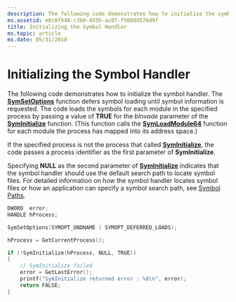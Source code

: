 ```yaml
---
description: The following code demonstrates how to initialize the symbol handler.
ms.assetid: e8c8f648-c3b0-4595-ac07-f508dd576d9f
title: Initializing the Symbol Handler
ms.topic: article
ms.date: 05/31/2018
---
```


# Initializing the Symbol Handler

The following code demonstrates how to initialize the symbol handler. The [**SymSetOptions**](/windows/desktop/api/Dbghelp/nf-dbghelp-symsetoptions) function defers symbol loading until symbol information is requested. The code loads the symbols for each module in the specified process by passing a value of **TRUE** for the *bInvade* parameter of the [**SymInitialize**](/windows/desktop/api/Dbghelp/nf-dbghelp-syminitialize) function. (This function calls the [**SymLoadModule64**](/windows/desktop/api/Dbghelp/nf-dbghelp-symloadmodule) function for each module the process has mapped into its address space.)

If the specified process is not the process that called [**SymInitialize**](/windows/desktop/api/Dbghelp/nf-dbghelp-syminitialize), the code passes a process identifier as the first parameter of **SymInitialize**.

Specifying **NULL** as the second parameter of [**SymInitialize**](/windows/desktop/api/Dbghelp/nf-dbghelp-syminitialize) indicates that the symbol handler should use the default search path to locate symbol files. For detailed information on how the symbol handler locates symbol files or how an application can specify a symbol search path, see [Symbol Paths](symbol-paths.md).


```C++
DWORD  error;
HANDLE hProcess;

SymSetOptions(SYMOPT_UNDNAME | SYMOPT_DEFERRED_LOADS);

hProcess = GetCurrentProcess();

if (!SymInitialize(hProcess, NULL, TRUE))
{
    // SymInitialize failed
    error = GetLastError();
    printf("SymInitialize returned error : %d\n", error);
    return FALSE;
}
```



 

 



